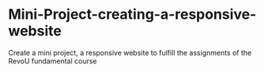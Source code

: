 # Mini-Project-creating-a-responsive-website
Create a mini project, a responsive website to fulfill the assignments of the RevoU fundamental course
